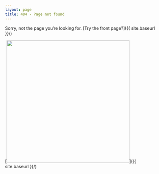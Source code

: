 ```yaml
---
layout: page
title: 404 - Page not found
---
```


Sorry, not the page you’re looking for.  [Try the front page?]({{ site.baseurl }}/)

[<img src="{{ site.baseurl }}/images/not-the-droid.jpg" style="width: 400px;"/>]({{ site.baseurl }}/)
